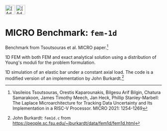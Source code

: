 [<img src="https://assets.signaloid.io/add-to-signaloid-cloud-logo-dark-v6.png#gh-dark-mode-only" alt="[Add to signaloid.io]" height="30">](https://signaloid.io/repositories?connect=https://github.com/signaloid/Signaloid-Demo-Engineering-1DFEM#gh-dark-mode-only)
[<img src="https://assets.signaloid.io/add-to-signaloid-cloud-logo-light-v6.png#gh-light-mode-only" alt="[Add to signaloid.io]" height="30">](https://signaloid.io/repositories?connect=https://github.com/signaloid/Signaloid-Demo-Engineering-1DFEM#gh-light-mode-only)

# MICRO Benchmark: `fem-1d`

Benchmark from Tsoutsouras et al. MICRO paper.[^0]

1D FEM with both FEM and exact analytical solution using a distribution of Young's moduli for the problem formulation.

1D simulation of an elastic bar under a constant axial load.
The code is a modified version of an implementation by John Burkardt.[^1]

[^0]: Vasileios Tsoutsouras, Orestis Kaparounakis, Bilgesu Arif Bilgin, Chatura Samarakoon, James Timothy Meech, Jan Heck, Phillip Stanley-Marbell: The Laplace Microarchitecture for Tracking Data Uncertainty and Its Implementation in a RISC-V Processor. MICRO 2021: 1254-1269

[^1]: John Burkardt: `fem1d.c` from https://people.sc.fsu.edu/~jburkardt/data/fem1d/fem1d.html

